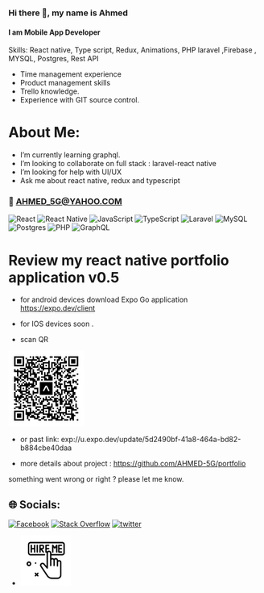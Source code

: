 ### Hi there 👋, my name is Ahmed

#### I am Mobile App Developer

Skills: React native, Type script, Redux, Animations, PHP laravel ,Firebase , MYSQL, Postgres, Rest API

- Time management experience
- Product management skills
- Trello knowledge.
- Experience with GIT source control.

# About Me:

- I’m currently learning graphql.<br>
- I’m looking to collaborate on full stack : laravel-react native<br>
- I’m looking for help with UI/UX<br>
- Ask me about react native, redux and typescript<br>

### 📧 AHMED_5G@YAHOO.COM

![React](https://img.shields.io/badge/react-%2320232a.svg?style=for-the-badge&logo=react&logoColor=%2361DAFB) ![React Native](https://img.shields.io/badge/react_native-%2320232a.svg?style=for-the-badge&logo=react&logoColor=%2361DAFB) ![JavaScript](https://img.shields.io/badge/javascript-%23323330.svg?style=for-the-badge&logo=javascript&logoColor=%23F7DF1E) ![TypeScript](https://img.shields.io/badge/typescript-%23007ACC.svg?style=for-the-badge&logo=typescript&logoColor=white) ![Laravel](https://img.shields.io/badge/laravel-%23FF2D20.svg?style=for-the-badge&logo=laravel&logoColor=white) ![MySQL](https://img.shields.io/badge/mysql-%2300f.svg?style=for-the-badge&logo=mysql&logoColor=white) ![Postgres](https://img.shields.io/badge/postgres-%23316192.svg?style=for-the-badge&logo=postgresql&logoColor=white) ![PHP](https://img.shields.io/badge/php-%23777BB4.svg?style=for-the-badge&logo=php&logoColor=white)
 ![GraphQL](https://img.shields.io/badge/-firebase-ffa611?style=for-the-badge&logo=firebase&logoColor=white)


# Review my react native portfolio application v0.5

- for android devices download Expo Go application https://expo.dev/client

- for IOS devices soon .

- scan QR

<!-- - <a href="exp://exp.host/@ahmed_5g/portfolio?release-channel=default"> -->

<img
     width=150 height= 150
      src="./images/expo-go-portfolio-default-android.svg">
</a>

- or past link:
  exp://u.expo.dev/update/5d2490bf-41a8-464a-bd82-b884cbe40daa

- more details about project :
  https://github.com/AHMED-5G/portfolio

something went wrong or right ? please let me know.

## 🌐 Socials:

[![Facebook](https://img.shields.io/badge/Facebook-%231877F2.svg?logo=Facebook&logoColor=white)](https://www.facebook.com/people/Ahmed-Ali/100086148849098/)
[![Stack Overflow](https://img.shields.io/badge/-Stackoverflow-FE7A16?logo=stack-overflow&logoColor=white)](https://stackoverflow.com/users/14738120/ahmed5g)
[![twitter](https://img.shields.io/badge/-twitter-1DA1F2?logo=twitter&logoColor=white)](https://twitter.com/AD_5G)

- <a href="https://www.facebook.com/people/Ahmed-Ali/100086148849098/">
     <img
     width=100 height= 100
      src="./images/hire.png">
  </a>
